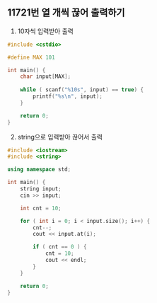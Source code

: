 11721번 열 개씩 끊어 출력하기
-----------------------

1. 10자씩 입력받아 출력

~~~ cpp
#include <cstdio>

#define MAX 101

int main() {
    char input[MAX];
    
    while ( scanf("%10s", input) == true) {
        printf("%s\n", input);
    }

    return 0;
}
~~~

2. string으로 입력받아 끊어서 출력

~~~ cpp
#include <iostream>
#include <string>

using namespace std;

int main() {
    string input;
    cin >> input;

    int cnt = 10;

    for ( int i = 0; i < input.size(); i++) {
        cnt--;
        cout << input.at(i);

        if ( cnt == 0 ) {
            cnt = 10;
            cout << endl;
        }
    }

    return 0;
}
~~~